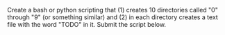 Create a bash or python scripting that (1) creates 10 directories called "0" through "9"  (or something similar) and (2) in each directory creates a text file with the word "TODO" in it.  Submit the script below.